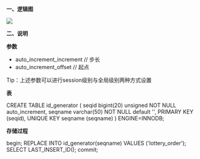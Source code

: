 **一、逻辑图**

![](https://agam-blog-image.oss-cn-hangzhou.aliyuncs.com/db_auto_increase.png)

**二、说明**

**参数**

* auto_increment_increment // 步长
* auto_increment_offset // 起点

Tip：上述参数可以进行session级别与全局级别两种方式设置

**表**

CREATE TABLE id_generator (
    seqid bigint(20) unsigned NOT NULL auto_increment,
    seqname varchar(50) NOT NULL default '',
    PRIMARY KEY (seqid),
    UNIQUE KEY seqname (seqname)
) ENGINE=INNODB;

**存储过程**

begin;
    REPLACE INTO id_generator(seqname) VALUES ('lottery_order');
    SELECT LAST_INSERT_ID();
commit;
